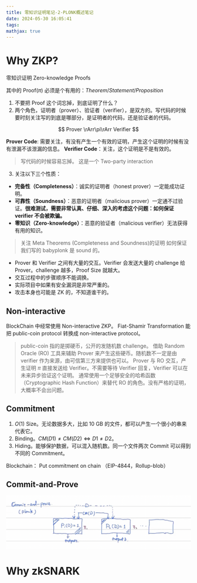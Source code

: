 ```yaml
---
title: 零知识证明笔记-2-PLONK概述笔记
date: 2024-05-30 16:05:41
tags:
mathjax: true
---
```


# Why ZKP?

零知识证明 Zero-knowledge Proofs

其中的 Proof($\pi$)  必须是个有用的：$Theorem / Statement / Proposition$

1. 不要把 Proof 这个词忘掉，到底证明了什么？
2. 两个角色，证明者（prover）、验证者（verifier），是双方的。写代码的时候要时刻关注写的到底是哪部分，是证明者的代码，还是验证者的代码。

$$
Prover  \rArr\pi\rArr Verifier
$$

**Prover Code**: 需要关注，有没有产生一个有效的证明，产生这个证明的时候有没有泄漏不该泄漏的信息。
**Verifier Code**：关注，这个证明是不是有效的。

> 写代码的时候容易忘掉。
> 这是一个 Two-party interaction

3. 关注以下三个性质：

* **完备性（Completeness）**：诚实的证明者（honest prover）一定能成功证明。
* **可靠性（Soundness）**：恶意的证明者（malicious prover）一定通不过验证。**很难测试，需要非常认真、仔细、深入的考虑这个问题：如何保证 verifier 不会被欺骗。**
* **零知识（Zero-knowledge）**：恶意的验证者（malicious verifier）无法获得有用的知识。

> 关注 Meta Theorems (Completeness and Soundness)的证明
> 如何保证我们写的 babyplonk 是 sound 的。

* Prover 和 Verifier 之间有大量的交互。Verifier 会发送大量的 challenge 给 Prover。challenge 越多，Proof Size 就越大。
* 交互过程中的步骤顺序不能调换。
* 实际项目中如果有安全漏洞是非常严重的。
* 攻击本身也可能是 ZK 的，不知道谁干的。

## Non-interactive

BlockChain 中经常使用 Non-interactive ZKP。 Fiat-Shamir Transformation 能把 public-coin protocol 转换成 non-interactive protocol。

> public-coin 指的是掷硬币，公开的发随机数 challenge。
> 借助 Random Oracle (RO) 工具来辅助 Prover 来产生这些硬币。随机数不一定是由 verifier 作为来源，由可信第三方来提供也可以。
> Prover 与 RO 交互，产生证明 $\pi$ 直接发送给 Verifier。不需要等待 Verifier 回复，Verifier 可以在未来异步验证这个证明。
> 通常使用一个足够安全的哈希函数（Cryptographic Hash Function）来替代 RO 的角色。没有严格的证明，大概率不会出问题。

## Commitment

1. $O(1)$ Size。无论数据多大，比如 10 GB 的文件，都可以产生一个很小的串来代表它。
2. Binding。$CM(D1)\not ={CM(D2)} \iff D1\not ={D2}$。
3. Hiding。能够保护数据，可以混入随机数。同一个文件两次 Commit 可以得到不同的 Commitment。

Blockchain： Put commitment on chain （EIP-4844，Rollup-blob）

## Commit-and-Prove

![alt text](zkp-note-2/commit-and-prove.jpg)

# Why zkSNARK
